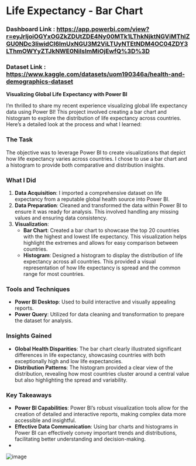 # Life Expectancy - Bar Chart

### Dashboard Link : https://app.powerbi.com/view?r=eyJrIjoiOGYxOGZkZDUtZDE4Ny00MTk1LThkNjktNGViMThlZGU0NDc3IiwidCI6ImUxNGU3M2ViLTUyNTEtNDM4OC04ZDY3LThmOWYyZTJkNWE0NiIsImMiOjEwfQ%3D%3D

### Dataset Link : https://www.kaggle.com/datasets/uom190346a/health-and-demographics-dataset

**Visualizing Global Life Expectancy with Power BI**

I’m thrilled to share my recent experience visualizing global life expectancy data using Power BI! This project involved creating a bar chart and histogram to explore the distribution of life expectancy across countries. Here’s a detailed look at the process and what I learned:

### **The Task**
The objective was to leverage Power BI to create visualizations that depict how life expectancy varies across countries. I chose to use a bar chart and a histogram to provide both comparative and distribution insights.

### **What I Did**

1. **Data Acquisition**: I imported a comprehensive dataset on life expectancy from a reputable global health source into Power BI.
2. **Data Preparation**: Cleaned and transformed the data within Power BI to ensure it was ready for analysis. This involved handling any missing values and ensuring data consistency.
3. **Visualization**:
   - **Bar Chart**: Created a bar chart to showcase the top 20 countries with the highest and lowest life expectancy. This visualization helps highlight the extremes and allows for easy comparison between countries.
   - **Histogram**: Designed a histogram to display the distribution of life expectancy across all countries. This provided a visual representation of how life expectancy is spread and the common range for most countries.

### **Tools and Techniques**
- **Power BI Desktop**: Used to build interactive and visually appealing reports.
- **Power Query**: Utilized for data cleaning and transformation to prepare the dataset for analysis.

### **Insights Gained**
- **Global Health Disparities**: The bar chart clearly illustrated significant differences in life expectancy, showcasing countries with both exceptionally high and low life expectancies.
- **Distribution Patterns**: The histogram provided a clear view of the distribution, revealing how most countries cluster around a central value but also highlighting the spread and variability.

### **Key Takeaways**
- **Power BI Capabilities**: Power BI’s robust visualization tools allow for the creation of detailed and interactive reports, making complex data more accessible and insightful.
- **Effective Data Communication**: Using bar charts and histograms in Power BI can effectively convey important trends and distributions, facilitating better understanding and decision-making.
- 
![image](https://github.com/user-attachments/assets/ebee914c-02eb-45f2-b6ed-b24c0635740c)
